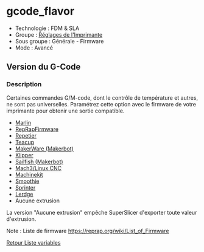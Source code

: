# gcode_flavor

* Technologie : FDM & SLA
* Groupe : [Réglages de l'Imprimante](../printer_settings/printer_settings.md)
* Sous groupe : Générale - Firmware
* Mode : Avancé

## Version du G-Code

### Description

Certaines commandes G/M-code, dont le contrôle de température et autres, ne sont pas universelles.
Paramétrez cette option avec le firmware de votre imprimante pour obtenir une sortie compatible.

* [Marlin](https://marlinfw.org/)
* [RepRapFirmware](https://www.reprapfirmware.org/)
* [Repetier](https://www.repetier.com/documentation/repetier-firmware/)
* [Teacup](https://github.com/Traumflug/Teacup_Firmware)
* [MakerWare (Makerbot)](https://www.makerbot.com/stories/news/makerbot-makerware-2-4-1-release/)
* [Klipper](https://www.klipper3d.org/)
* [Sailfish (Makerbot)](http://www.sailfishfirmware.com/)
* [Mach3/Linux CNC](http://linuxcnc.org/docs/html/getting-started/index-fr.html)
* [Machinekit](https://github.com/machinekit/machinekit)
* [Smoothie](https://smoothieware.org/)
* [Sprinter](https://github.com/kliment/Sprinter)
* [Lerdge](https://www.lerdge.com/download/list/lerdge-k)
* Aucune extrusion

La version "Aucune extrusion" empêche SuperSlicer d'exporter toute valeur d'extrusion.

Note : Liste de firmware https://reprap.org/wiki/List_of_Firmware


[Retour Liste variables](variable_list.md)